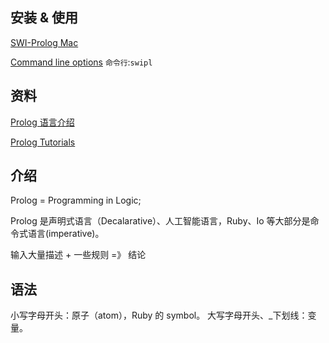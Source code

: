 ## 安装 & 使用
[SWI-Prolog Mac](http://www.swi-prolog.org/build/macos.txt)

[Command line options](http://www.swi-prolog.org/pldoc/man?section=cmdline)
`命令行`:`swipl`

## 资料

[Prolog 语言介绍](http://wenku.baidu.com/link?url=fswYVZxbBihTtAgMpCXPoF0GhmKSGFrLfHX44IV2NjvTLuzmoMynbMcsJTbdfnaX3_lsqmhjkLX9qONK_dS6IcaZsCZ8ewOMAU5OLJAgKee)

[Prolog Tutorials](http://www.swi-prolog.org/pldoc/man?section=quickstart)

## 介绍
Prolog = Programming in Logic;

Prolog 是声明式语言（Decalarative）、人工智能语言，Ruby、Io 等大部分是命令式语言(imperative)。

输入大量描述 + 一些规则 =》 结论


## 语法
小写字母开头：原子（atom），Ruby 的 symbol。
大写字母开头、_下划线：变量。
